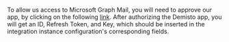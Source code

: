   To allow us access to Microsoft Graph Mail, you will need to approve our app, by clicking on the following [link](https://oproxy.demisto.ninja/ms-graph-mail-listener).
  After authorizing the Demisto app, you will get an ID, Refresh Token, and Key, which should be inserted in the integration instance configuration's corresponding fields.
